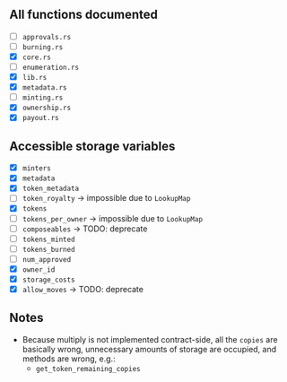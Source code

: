 ## All functions documented

- [ ] `approvals.rs`
- [ ] `burning.rs`
- [x] `core.rs`
- [ ] `enumeration.rs`
- [x] `lib.rs`
- [x] `metadata.rs`
- [ ] `minting.rs`
- [x] `ownership.rs`
- [x] `payout.rs`

## Accessible storage variables

- [x] `minters`
- [x] `metadata`
- [x] `token_metadata`
- [ ] `token_royalty` -> impossible due to `LookupMap`
- [x] `tokens`
- [ ] `tokens_per_owner` -> impossible due to `LookupMap`
- [ ] `composeables` -> TODO: deprecate
- [ ] `tokens_minted`
- [ ] `tokens_burned`
- [ ] `num_approved`
- [x] `owner_id`
- [x] `storage_costs`
- [x] `allow_moves` -> TODO: deprecate

## Notes

- Because multiply is not implemented contract-side, all the `copies` are
  basically wrong, unnecessary amounts of storage are occupied, and methods are
  wrong, e.g.:
  - `get_token_remaining_copies`
